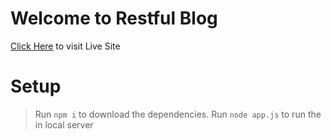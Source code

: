 # Welcome to Restful Blog
[Click Here](https://novice-blogapp.herokuapp.com/blogs) to visit Live Site

# Setup
 > Run `npm i` to download the dependencies.
 > Run `node app.js`  to run the in local server

